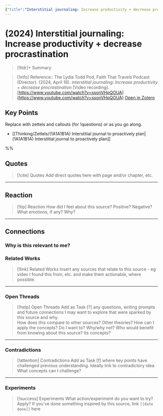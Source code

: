 ```yaml
---
{"title":"Interstitial journaling: Increase productivity + decrease procrastination","authors":null,"year":2024,"type":"video","created":"2025-08-24T13:17","updated":"2025-08-24T13:43","dg-publish":true,"noteIcon":"bee","dg-path":"Reference/@TheLydiaToddPod_FaithThatTravelsPodcast2024InterstitialJournalingIncrease.md","permalink":"/reference/the-lydia-todd-pod-faith-that-travels-podcast2024-interstitial-journaling-increase/","dgPassFrontmatter":true}
---
```



#  (2024) Interstitial journaling: Increase productivity + decrease procrastination

>[!tldr]+ Summary
>
>

> [!info] Reference:: The Lydia Todd Pod, Faith That Travels Podcast (Director). (2024, April 18). _interstitial journaling: Increase productivity + decrease procrastination_ [Video recording]. [https://www.youtube.com/watch?v=ssonVHpQOUA](https://www.youtube.com/watch?v=ssonVHpQOUA)
> [Open in Zotero](zotero://select/items/@TheLydiaToddPod|FaithThatTravelsPodcast2024InterstitialJournalingIncrease)

## Key Points
Replace with zettels and callouts (for !questions) or as you go along. 
- [[Thinking/Zettels/(1A1A1B1A) Interstitial journal to proactively plan\|(1A1A1B1A) Interstitial journal to proactively plan]]

%%
## Quotes 

> [!cite] Quotes 
> Add direct quotes here with page and/or chapter, etc.


---

## Reaction 
> [!tip] Reaction 
> How did I feel about this source? Positive? Negative? What emotions, if any? Why? 

---

## Connections  

### Why is this relevant to me?

### Related Works 
> [!link] Related Works 
> Insert any sources that relate to this source - eg video I found this from, etc. and make them actionable, where possible. 

---

### Open Threads 
> [!help] Open Threads
> Add as Task [?] any questions, writing prompts and future connections I may want to explore that were sparked by this source and why.  
> How does this compare to other sources? Other theories?
> How can I apply the concepts? Do I want to? Why/why not?
> Who would benefit from knowing about this source? Its concepts? 

---

### Contradictions 
> [!attention] Contradictions 
> Add as Task [f] where key points have challenged previous understanding. Ideally link to contradictory idea. 
> What concepts can I challenge? 

---

### Experiments 
> [!success] Experiments 
> What action/experiment do you want to try? Apply? 
> If you've done something inspired by this source, link `[[date done]]` here
